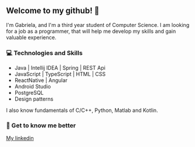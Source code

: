 
## Welcome to my github! :wave:
I'm Gabriela, and I'm a third year student of Computer Science. I am looking for a job as a programmer, that will help me develop my skills and gain valuable experience.

### :computer: Technologies and Skills
* Java | Intellij IDEA | Spring | REST Api
* JavaScript | TypeScript | HTML | CSS
* ReactNative | Angular
* Android Studio
* PostgreSQL 
* Design patterns

I also know fundamentals of C/C++, Python, Matlab and Kotlin.


### :woman: Get to know me better
[My linkedin](https://www.linkedin.com/in/gabriela-jasnosz-8b173120b/)






